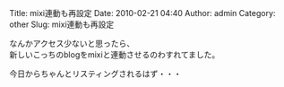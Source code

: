 Title: mixi連動も再設定
Date: 2010-02-21 04:40
Author: admin
Category: other
Slug: mixi連動も再設定

なんかアクセス少ないと思ったら、  
新しいこっちのblogをmixiと連動させるのわすれてました。

今日からちゃんとリスティングされるはず・・・
